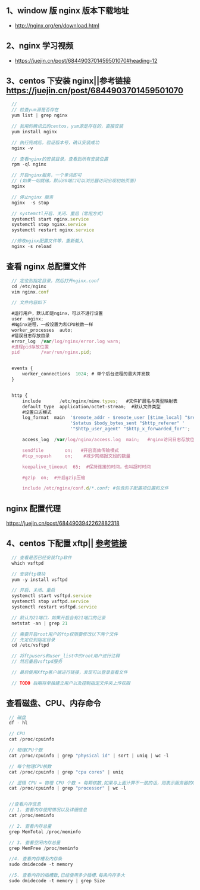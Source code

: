## 1、window 版 nginx 版本下载地址

- http://nginx.org/en/download.html

## 2、nginx 学习视频

- https://juejin.cn/post/6844903701459501070#heading-12

## 3、centos 下安装 nginx||参考链接 https://juejin.cn/post/6844903701459501070

  ```javascript
    //
    // 检查yum源是否存在
    yum list | grep nginx

    // 我用的腾讯云的centos，yum源是存在的，直接安装
    yum install nginx

    // 执行完成后，验证版本号，确认安装成功
    nginx -v

    // 查看nginx的安装目录，查看到所有安装位置
    rpm -ql nginx

    // 开启nginx服务，一个单词即可
    // (如果一切就绪，默认80端口可以浏览器访问出现初始页面)
    nginx

    // 停止nginx 服务
    nginx  -s stop

    // systemctl开启、关闭、重启（常用方式）
    systemctl start nginx.service
    systemctl stop nginx.service
    systemctl restart nginx.service

    //修改nginx配置文件等，重新载入
    nginx -s reload

  ```

## 查看 nginx 总配置文件

  ```javascript
    // 定位到指定目录，然后打开nginx.conf
    cd /etc/nginx
    vim nginx.conf

    // 文件内容如下

    #运行用户，默认即是nginx，可以不进行设置
    user  nginx;
    #Nginx进程，一般设置为和CPU核数一样
    worker_processes  auto;
    #错误日志存放目录
    error_log  /var/log/nginx/error.log warn;
    #进程pid存放位置
    pid        /var/run/nginx.pid;


    events {
        worker_connections  1024; # 单个后台进程的最大并发数
    }


    http {
        include       /etc/nginx/mime.types;   #文件扩展名与类型映射表
        default_type  application/octet-stream;  #默认文件类型
        #设置日志模式
        log_format  main  '$remote_addr - $remote_user [$time_local] "$request" '
                          '$status $body_bytes_sent "$http_referer" '
                          '"$http_user_agent" "$http_x_forwarded_for"';

        access_log  /var/log/nginx/access.log  main;   #nginx访问日志存放位置

        sendfile        on;   #开启高效传输模式
        #tcp_nopush     on;    #减少网络报文段的数量

        keepalive_timeout  65;  #保持连接的时间，也叫超时时间

        #gzip  on;  #开启gzip压缩

        include /etc/nginx/conf.d/*.conf; #包含的子配置项位置和文件

  ```

## nginx 配置代理
https://juejin.cn/post/6844903942262882318

## 4、centos 下配置 xftp|| [参考链接](https://www.jb51.net/article/127411.htm)

  ```javascript
    // 查看是否已经安装ftp软件
    which vsftpd

    // 安装ftp模块
    yum -y install vsftpd

    // 开启、关闭、重启
    systemctl start vsftpd.service
    systemctl stop vsftpd.service
    systemctl restart vsftpd.service

    // 默认为21端口，如果开启会有21端口的记录
    netstat -an | grep 21

    // 需要开启root用户的ftp权限要修改以下两个文件
    // 先定位到指定目录
    cd /etc/vsftpd

    // 将ftpusers和user_list中的root用户进行注释
    // 然后重启vsftpd服务

    // 最后使用Xftp客户端进行链接，发现可以登录查看文件

    // TODO 后期将单独建立用户以及控制指定文件夹上传权限

  ```

## 查看磁盘、CPU、内存命令

 ```javascript
  // 磁盘
  df - hl

  // CPU
  cat /proc/cpuinfo

  // 物理CPU个数
  cat /proc/cpuinfo | grep "physical id" | sort | uniq | wc -l

  // 每个物理CPU核数
  cat /proc/cpuinfo | grep "cpu cores" | uniq

  // 逻辑 CPU = 物理 CPU 个数 × 每颗核数,如果与上面计算不一致的话，则表示服务器的CPU支持超线程技术。简单来说，它可使处理器中的 1 颗内核如 2 颗内核那样在操作系统中发挥作用。这样一来，操作系统可使用的执行资源扩大了一倍，大幅提高了系统的整体性能，此时逻辑 CPU = 物理 CPU 个数 × 每颗核数 × 2。
  cat /proc/cpuinfo | grep "processor" | wc -l


  //查看内存信息
  // 1. 查看内存使用情况以及详细信息
  cat /proc/meminfo

  // 2. 查看内存总量
  grep MemTotal /proc/meminfo

  // 3. 查看空闲内存总量
  grep MemFree /proc/meminfo

  //4. 查看内存槽及内存条
  sudo dmidecode -t memory

  //5. 查看内存的插槽数,已经使用多少插槽.每条内存多大
  sudo dmidecode -t memory | grep Size

 ```
